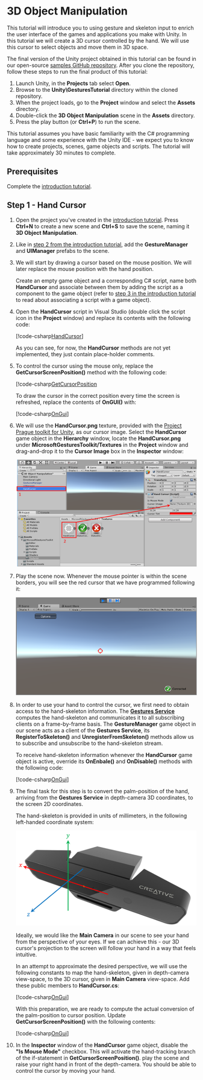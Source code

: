 # 3D Object Manipulation

This tutorial will introduce you to using gesture and skeleton input to enrich the user interface of the games and applications you make with Unity. In this tutorial we will create a 3D cursor controlled by the hand. We will use this cursor to select objects and move them in 3D space.

The final version of the Unity project obtained in this tutorial can be found in our open-source [samples GitHub repository](https://github.com/Microsoft/Gestures-Samples). After you clone the repository, follow these steps to run the final  product of this tutorial:

1. Launch Unity, in the **Projects** tab select **Open**.
1. Browse to the **Unity\GesturesTutorial** directory within the cloned repository.
1. When the project loads, go to the **Project** window and select the **Assets** directory.
1. Double-click the **3D Object Manipulation** scene in the **Assets** directory.
1. Press the play button (or **Ctrl+P**) to run the scene.

This tutorial assumes you have basic familiarity with the C# programming language and some experience with the Unity IDE - we expect you to know how to create projects, scenes, game objects and scripts. The tutorial will take approximately 30 minutes to complete.

## Prerequisites

Complete the [introduction tutorial](unity-tutorials-introduction.md#system-requirements).

## Step 1 - Hand Cursor

1. Open the project you've created in the [introduction tutorial](unity-tutorials-introduction.md#system-requirements). Press **Ctrl+N** to create a new scene and **Ctrl+S** to save the scene, naming it **3D Object Manipulation**.

1. Like in [step 2 from the introduction tutorial](unity-tutorials-introduction.md#step-2-connecting-to-the-gestures-service), add the **GestureManager** and **UIManager** prefabs to the scene.

1. We will start by drawing a cursor based on the mouse position. We will later replace the mouse position with the hand position.

    Create an empty game object and a corresponding C# script, name both **HandCursor** and associate between them by adding the script as a component to the game object (refer to [step 3 in the introduction tutorial](unity-tutorials-introduction.md#step-3-creating-a-acript-that-generate-new-3d-primitives-in-the-scene) to read about associating a script with a game object).

1. Open the **HandCursor** script in Visual Studio (double click the script icon in the **Project** window) and replace its contents with the following code:

    [!code-csharp[HandCursor](CodeSnippets\HandCursor.cs)]

    As you can see, for now, the **HandCursor** methods are not yet implemented, they just contain place-holder comments.

1. To control the cursor using the mouse only, replace the **GetCursorScreenPosition()** method with the following code:

    [!code-csharp[GetCursorPosition](CodeSnippets\GetCursorPosition.cs)

    To draw the cursor in the correct position every time the screen is refreshed, replace the contents of **OnGUI()** with:

    [!code-csharp[OnGui](CodeSnippets\OnGui.cs)]

1. We will use the **HandCursor.png** texture, provided with the [Project Prague toolkit for Unity](https://github.com/Microsoft/Gestures-Samples/blob/master/Unity/Microsoft.Gestures.Toolkit.unitypackage), as our cursor image. Select the **HandCursor** game object in the **Hierarchy** window, locate the **HandCursor.png** under **MicrosoftGesturesToolkit/Textures** in the **Project** window and drag-and-drop it to the **Cursor Image** box in the **Inspector** window:

    ![Set HandCursor Image](Images\UnitySetHandCursorImage.png)

1. Play the scene now. Whenever the mouse pointer is within the scene borders, you will see the red cursor that we have programmed following it:

    ![Cursor following mouse](Images\UnityMouseCursor.png)

1. In order to use your hand to control the cursor, we first need to obtain access to the hand-skeleton information. The [**Gestures Service**](getting-started-gestures-service.md) computes the hand-skeleton and communicates it to all subscribing clients on a frame-by-frame basis. The **GestureManager** game object in our scene acts as a client of the **Gestures Service**, its **RegisterToSkeleton()** and **UnregisterFromSkeleton()** methods allow us to subscribe and unsubscribe to the hand-skeleton stream.

    To receive hand-skeleton information whenever the **HandCursor** game object is active, override its **OnEnbale()** and **OnDisable()** methods with the following code:

    [!code-csharp[OnGui](CodeSnippets\OnEnableOnDisable.cs)]

1. The final task for this step is to convert the palm-position of the hand, arriving from the **Gestures Service** in depth-camera 3D coordinates, to the screen 2D coordinates.

    The hand-skeleton is provided in units of millimeters, in the following left-handed coordinate system:

    ![Hand skeleton coordinate system](Images\UnityHandSkeletonCoordinates.png)

    Ideally, we would like the **Main Camera** in our scene to see your hand from the perspective of your eyes. If we can achieve this - our 3D cursor's projection to the screen will follow your hand in a way that feels intuitive. 

    In an attempt to approximate the desired perspective, we will use the following constants to map the hand-skeleton, given in depth-camera view-space, to the 3D cursor, given in **Main Camera** view-space. Add these public members to **HandCursor.cs**:

    [!code-csharp[OnGui](CodeSnippets\ScaleAndOffset.cs)]

    With this preparation, we are ready to compute the actual conversion of the palm-position to cursor position. Update **GetCursorScreenPosition()** with the following contents:

    [!code-csharp[OnGui](CodeSnippets\GetCursorScreenPosition.cs)]

1. In the **Inspector** window of the **HandCursor** game object, disable the **"Is Mouse Mode"** checkbox. This will activate the hand-tracking branch of the if-statement in **GetCursorScreenPosition()**. play the scene and raise your right hand in front of the depth-camera. You should be able to control the cursor by moving your hand.